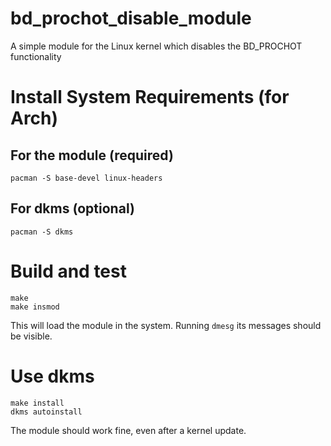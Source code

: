 # bd_prochot_disable_module
A simple module for the Linux kernel which disables the BD_PROCHOT functionality

# Install System Requirements (for Arch)
  ## For the module (required)
    pacman -S base-devel linux-headers
  
  ## For dkms (optional)
    pacman -S dkms

# Build and test
    make
    make insmod
This will load the module in the system. Running `dmesg` its messages should be visible.

# Use dkms
    make install
    dkms autoinstall
The module should work fine, even after a kernel update.
